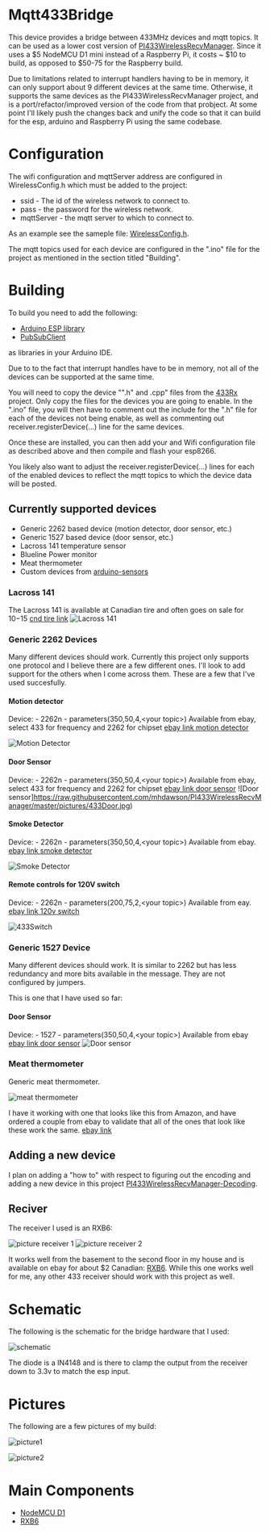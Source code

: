 # Mqtt433Bridge

This device provides a bridge between 433MHz devices
and mqtt topics.  It can be used as a lower cost version of
[PI433WirelessRecvManager](https://github.com/mhdawson/PI433WirelessRecvManager).  Since it uses a $5 NodeMCU D1 mini instead
of a Raspberry Pi, it costs ~ $10 to build, as opposed
to $50-75 for the Raspberry build.

Due to limitations related to interrupt handlers having
to be in memory, it can only support about 9 different
devices at the same time. Otherwise, it supports the same
devices as the PI433WirelessRecvManager project, and is a port/refactor/improved version
of the code from that probject. At some point
I'll likely push the changes back and unify
the code so that it can build for the
esp, arduino and Raspberry Pi using the same codebase.

# Configuration

The wifi configuration and mqttServer address are configured in
WirelessConfig.h which must be added to the project:

  * ssid - The id of the wireless network to connect to.
  * pass - the password for the wireless network.
  * mqttServer - the mqtt server to which to connect to.

As an example see the sameple file: [WirelessConfig.h](https://github.com/mhdawson/arduino-esp8266/blob/master/WirelessConfig.h).

The mqtt topics used for each device are configured in the ".ino" file for the project as mentioned in the section titled "Building".

# Building

To build you need to add the following:

* [Arduino ESP library](https://github.com/esp8266/Arduino)
* [PubSubClient](https://github.com/knolleary/pubsubclient)

as libraries in your Arduino IDE.

Due to to the fact that interrupt handles have to be in memory, not all of the devices can be supported at the same time.

You will need to copy the device "".h" and .cpp" files from the [433Rx](https://github.com/mhdawson/arduino-esp8266/tree/master/433Rx)
project.  Only copy the files for the devices you are going to enable.
In the ".ino" file,  you will then have to comment out the include for the ".h" file for each of the devices not being enable, as well as commenting out receiver.registerDevice(...) line for the same devices.

Once these are installed, you can then add your and
Wifi configuration file as described above and then compile and flash your esp8266.

You likely also want to adjust the receiver.registerDevice(...) lines for each of the enabled devices to reflect the mqtt topics to which the device data will be posted.

## Currently supported devices
- Generic 2262 based device (motion detector, door sensor, etc.)
- Generic 1527 based device (door sensor, etc.)
- Lacross 141 temperature sensor
- Blueline Power monitor
- Meat thermometer
- Custom devices from [arduino-sensors](https://github.com/mhdawson/arduino-sensors)

### Lacross 141
The Lacross 141 is available at Canadian tire and often goes on sale for $10-$15
[cnd tire link](http://www.canadiantire.ca/en/pdp/la-crosse-weather-station-with-colour-frame-1427129p.html#.VV6MmlKznt8)
![Lacross 141](https://raw.githubusercontent.com/mhdawson/PI433WirelessRecvManager/master/pictures/Lacross-package.jpg?raw=yes)

### Generic 2262 Devices

Many different devices should work.  Currently this project only supports one protocol and I believe
there are a few different ones.  I'll look to add support for the others when I come across them.  These
are a few that I've used succesfully.  

#### Motion detector

Device: - 2262n - parameters(350,50,4,&lt;your topic&gt;)
Available from ebay, select 433 for frequency and 2262 for chipset
[ebay link motion detector](http://www.ebay.ca/itm/Wireless-Standard-PIR-Motion-Detector-Sensor-315-433-Mhz-1-5-3-3-4-7-M-/171089657359?var=&hash=item0)

![Motion Detector](https://raw.githubusercontent.com/mhdawson/PI433WirelessRecvManager/master/pictures/433Motion.jpg)

#### Door Sensor
Device: - 2262n - parameters(350,50,4,&lt;your topic&gt;)
Available from ebay, select 433 for frequency and 2262 for chipset
[ebay link door sensor](http://www.ebay.ca/itm/Wireless-Door-Window-Entry-Detector-Sensor-Contact-315-433-Mhz-/181183039531?var=&hash=item0)
![Door sensor]https://raw.githubusercontent.com/mhdawson/PI433WirelessRecvManager/master/pictures/433Door.jpg)

#### Smoke Detector
Device: - 2262n - parameters(350,50,4,&lt;your topic&gt;)
Available from ebay.
[ebay link smoke detector](http://www.ebay.ca/itm/321225011653?_trksid=p2057872.m2749.l2649&ssPageName=STRK%3AMEBIDX%3AIT)

![Smoke Detector](https://raw.githubusercontent.com/mhdawson/PI433WirelessRecvManager/master/pictures/433Smoke.jpg)

#### Remote controls for 120V switch
Device: - 2262n - parameters(200,75,2,&lt;your topic&gt;)
Available from eay.
[ebay link 120v switch](http://www.ebay.ca/itm/381117176383?_trksid=p2060353.m2749.l2649&ssPageName=STRK%3AMEBIDX%3AIT)

![433Switch](https://raw.githubusercontent.com/mhdawson/PI433WirelessRecvManager/master/pictures/433switch.jpg)

### Generic 1527 Device

Many different devices should work.  It is similar to 2262 but has less redundancy and more bits
available in the message.  They are not configured by jumpers.  

This is one that I have used so far:

#### Door Sensor
Device: - 1527 - parameters(350,50,4,&lt;your topic&gt;)
Available from ebay  
[ebay link door sensor](http://www.ebay.ca/itm/311256729170?_trksid=p2060353.m2749.l2649&ssPageName=STRK%3AMEBIDX%3AIT)
![Door sensor](https://raw.githubusercontent.com/mhdawson/PI433WirelessRecvManager/master/pictures/1527Door.jpg)

### Meat thermometer

Generic meat thermometer.  

![meat thermometer](https://raw.githubusercontent.com/mhdawson/PI433WirelessRecvManager/master/pictures/MeatThermometer1.jpg)

I have it working with one that looks like this from Amazon, and have ordered a couple from ebay to validate that all of the ones that look like these work the same. [ebay link](http://www.ebay.com/itm/122090166085?_trksid=p2060353.m2749.l2649&ssPageName=STRK%3AMEBIDX%3AIT)

## Adding a new device

I plan on adding a "how to" with respect to figuring out the encoding and adding a new device in this project [PI433WirelessRecvManager-Decoding](https://github.com/mhdawson/PI433WirelessRecvManager-Decoding).

## Reciver

The receiver I used is an RXB6:

![picture receiver 1](https://raw.githubusercontent.com/mhdawson/PI433WirelessRecvManager/master/pictures/receiver_1.jpg?raw=yes)
![picture receiver 2](https://raw.githubusercontent.com/mhdawson/PI433WirelessRecvManager/master/pictures/receiver_2.jpg?raw=yes)

It works well from the basement to the second floor in my house and is available on ebay for about $2 Canadian: [RXB6](http://www.ebay.ca/itm/Super-heterodyne-OOK-Wireless-Receiver-Module-Strong-Interference-433MHZ-116dBm-/271638472090?pt=LH_DefaultDomain_0&hash=item3f3eea259a).  While this one works well for me, any other 433 receiver should work with this project as well.

# Schematic

The following is the schematic for the bridge hardware that I used:

![schematic](https://raw.githubusercontent.com/mhdawson/arduino-esp8266/master/pictures/esp-433MqttBridge.jpg)

The diode is a IN4148 and is there to clamp the output from the receiver down to 3.3v to match the esp input.

# Pictures
The following are a few pictures of my build:

![picture1](https://raw.githubusercontent.com/mhdawson/arduino-esp8266/master/pictures/esp-433-bridge-1.jpg)

![picture2](https://raw.githubusercontent.com/mhdawson/arduino-esp8266/master/pictures/esp-433-bridge-2.jpg)

# Main Components

* [NodeMCU D1](http://www.ebay.com/itm/NodeMCU-Lua-ESP-12-WeMos-D1-Mini-WIFI-4M-Bytes-Development-Board-Module-ESP8266-/321989574625)
* [RXB6](http://www.ebay.com/itm/1pcs-RXB6-433Mhz-Superheterodyne-Wireless-Receiver-Module-for-Arduino-ARM-AVR-/401085388270?hash=item5d628d55ee:g:90UAAOSwr7ZW4BQZ)

